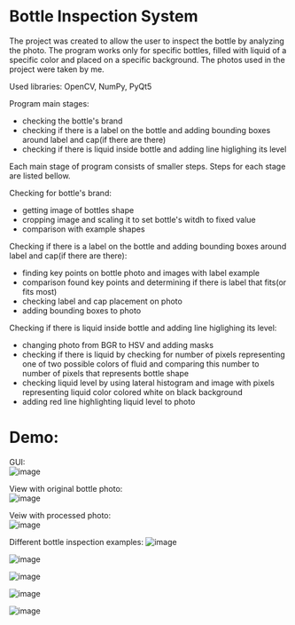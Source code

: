 # Bottle Inspection System
The project was created to allow the user to inspect the bottle by analyzing the photo. The program works only for specific bottles, filled with liquid of a specific color and placed on a specific background. The photos used in the project were taken by me.

Used libraries: OpenCV, NumPy, PyQt5

Program main stages:
- checking the bottle's brand
- checking if there is a label on the bottle and adding bounding boxes around label and cap(if there are there)
- checking if there is liquid inside bottle and adding line higlighing its level

Each main stage of program consists of smaller steps. Steps for each stage are listed bellow.

Checking for bottle's brand:
- getting image of bottles shape
- cropping image and scaling it to set bottle's witdh to fixed value
- comparison with example shapes

Checking if there is a label on the bottle and adding bounding boxes around label and cap(if there are there):
- finding key points on bottle photo and images with label example
- comparison found key points and determining if there is label that fits(or fits most)
- checking label and cap placement on photo
- adding bounding boxes to photo

Checking if there is liquid inside bottle and adding line higlighing its level:
- changing photo from BGR to HSV and adding masks
- checking if there is liquid by checking for number of pixels representing one of two possible colors of fluid and comparing this number to number of pixels that represents bottle shape
- checking liquid level by using lateral histogram and image with pixels representing liquid color colored white on black background
- adding red line highlighting liquid level to photo

# Demo:
GUI:\
![image](https://github.com/Qubav/Bottle_Inspection_System/assets/124883831/57697f7d-41ad-49e1-9a90-f460779e2539)

View with original bottle photo:\
![image](https://github.com/Qubav/Bottle_Inspection_System/assets/124883831/9d35fee3-a167-4d3d-b11f-027420042326)

Veiw with processed photo:\
![image](https://github.com/Qubav/Bottle_Inspection_System/assets/124883831/78b5ce1e-5d42-448b-bee6-0c87fb179c57)

Different bottle inspection examples:
![image](https://github.com/Qubav/Bottle_Inspection_System/assets/124883831/cdee85a8-7489-45c8-bded-36d202c84185)

![image](https://github.com/Qubav/Bottle_Inspection_System/assets/124883831/cb483ede-ed5b-41f3-8317-5022409166dd)

![image](https://github.com/Qubav/Bottle_Inspection_System/assets/124883831/03f8b754-52df-46ef-9e5b-f747ea005133)

![image](https://github.com/Qubav/Bottle_Inspection_System/assets/124883831/554f325e-a4c5-4d33-8df7-c38ee23014d2)

![image](https://github.com/Qubav/Bottle_Inspection_System/assets/124883831/5052caf9-1480-4ce3-93e3-c8652b0b3845)

